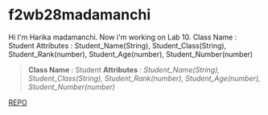 # f2wb28madamanchi
Hi I'm Harika madamanchi. Now i'm working on Lab 10.
Class Name : Student
Attributes : Student_Name(String), Student_Class(String), Student_Rank(number), Student_Age(number), Student_Number(number)

> __Class Name__ : Student 
> __Attributes__ : *Student_Name(String), Student_Class(String), Student_Rank(number), Student_Age(number), Student_Number(number)*

[REPO](https://f2wb28madamanchi.onrender.com/)
